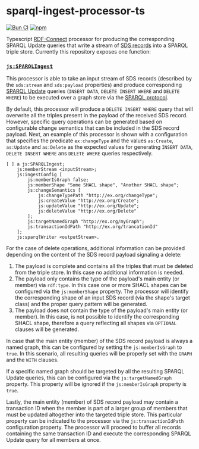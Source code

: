# sparql-ingest-processor-ts

[![Bun CI](https://github.com/rdf-connect/sparql-ingest-processor-ts/actions/workflows/build-test.yml/badge.svg)](https://github.com/rdf-connect/sparql-ingest-processor-ts/actions/workflows/build-test.yml) [![npm](https://img.shields.io/npm/v/@rdfc/sparql-ingest-processor-ts.svg?style=popout)](https://npmjs.com/package/@rdfc/sparql-ingest-processor-ts)

Typescript [RDF-Connect](https://rdf-connect.github.io/rdfc.github.io/) processor for producing the corresponding SPARQL Update queries that write a stream of [SDS records](https://treecg.github.io/SmartDataStreams-Spec/) into a SPARQL triple store. Currently this repository exposes one function:

### [`js:SPARQLIngest`](https://github.com/rdf-connect/sparql-ingest-processor-ts/blob/main/processors.ttl#L9)

This processor is able to take an input stream of SDS records (described by the `sds:stream` and `sds:payload` properties) and produce corresponding [SPARQL Update](https://www.w3.org/TR/sparql11-update/) queries (`INSERT DATA`, `DELETE INSERT WHERE` and `DELETE WHERE`) to be executed over a graph store via the [SPARQL protocol](https://www.w3.org/TR/sparql11-protocol/).

By default, this processor will produce a `DELETE INSERT WHERE` query that will overwrite all the triples present in the payload of the received SDS record. However, specific query operations can be generated based on configurable change semantics that can be included in the SDS record payload. Next, an example of this processor is shown with a configuration that specifies the predicate `ex:changeType` and the values `as:Create`, `as:Update` and `as:Delete` as the expected values for generating `INSERT DATA`, `DELETE INSERT WHERE` ans `DELETE WHERE` queries respectively.

```turtle
[ ] a js:SPARQLIngest; 
    js:memberStream <inputStream>;
    js:ingestConfig [
        js:memberIsGraph false;
        js:memberShape "Some SHACL shape", "Another SHACL shape";
        js:changeSemantics [
            js:changeTypePath "http://ex.org/changeType";
            js:createValue "http://ex.org/Create";
            js:updateValue "http://ex.org/Update";
            js:deleteValue "http://ex.org/Delete"
        ];
        js:targetNamedGraph "http://ex.org/myGraph";
        js:transactionIdPath "http://ex.org/trancationId"
    ];
    js:sparqlWriter <outputStream>.
```

For the case of delete operations, additional information can be provided depending on the content of the SDS record payload signaling a delete:

1. The payload is complete and contains all the triples that must be deleted from the triple store. In this case no additional information is needed.
2. The payload only contains the type of the payload's main entity (or member) via `rdf:type`. In this case one or more SHACL shapes can be configured via the `js:memberShape` property. The processor will identify the corresponding shape of an input SDS record (via the shape's target class) and the proper query pattern will be generated.
3. The payload does not contain the type of the payload's main entity (or member). In this case, is not possible to identify the corresponding SHACL shape, therefore a query reflecting all shapes via `OPTIONAL` clauses will be generated.

In case that the main entity (member) of the SDS record payload is always a named graph, this can be configured by setting the `js:memberIsGraph` to `true`. In this scenario, all resulting queries will be properly set with the `GRAPH` and the `WITH` clauses.

If a specific named graph should be targeted by all the resulting SPARQL Update queries, this can be configured via the `js:targetNamedGraph` property. This property will be ignored if the `js:memberIsGraph` property is `true`.

Lastly, the main entity (member) of SDS record payload may contain a transaction ID when the member is part of a larger group of members that must be updated altogether into the targeted triple store. This particular property can be indicated to the processor via the `js:transactionIdPath` configuration property. The processor will proceed to buffer all records containing the same transaction ID and execute the corresponding SPARQL Update query for all members at once.
